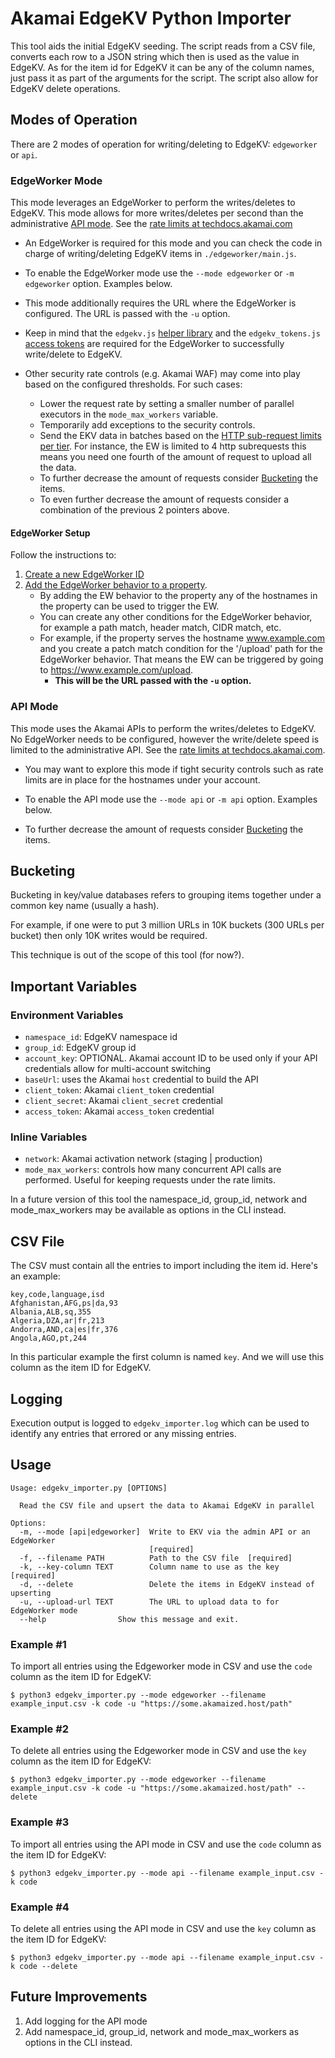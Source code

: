 # Akamai EdgeKV Python Importer

This tool aids the initial EdgeKV seeding. The script reads from a CSV file, converts each row to a JSON string which then is used as the value in EdgeKV. As for the item id for EdgeKV it can be any of the column names, just pass it as part of the arguments for the script.
The script also allow for EdgeKV delete operations.

## Modes of Operation
There are 2 modes of operation for writing/deleting to EdgeKV: `edgeworker` or `api`.

### EdgeWorker Mode
This mode leverages an EdgeWorker to perform the writes/deletes to EdgeKV. This mode allows for more writes/deletes per second than the administrative [API mode](#api-mode). See the [rate limits at techdocs.akamai.com](https://techdocs.akamai.com/edgekv/docs/limits)

* An EdgeWorker is required for this mode and you can check the code in charge of writing/deleting EdgeKV items in `./edgeworker/main.js`. 

* To enable the EdgeWorker mode use the `--mode edgeworker` or `-m edgeworker` option. Examples below.

* This mode additionally requires the URL where the EdgeWorker is configured. The URL is passed with the `-u` option.

* Keep in mind that the `edgekv.js` [helper library](https://techdocs.akamai.com/edgekv/docs/library-helper-methods) and the `edgekv_tokens.js` [access tokens](https://techdocs.akamai.com/edgekv/docs/generate-and-retrieve-edgekv-access-tokens) are required for the EdgeWorker to successfully write/delete to EdgeKV. 

* Other security rate controls (e.g. Akamai WAF) may come into play based on the configured thresholds. For such cases:
  * Lower the request rate by setting a smaller number of parallel executors in the `mode_max_workers` variable.
  * Temporarily add exceptions to the security controls.
  * Send the EKV data in batches based on the [HTTP sub-request limits per tier](https://techdocs.akamai.com/edgeworkers/docs/resource-tier-limitations). For instance, the EW is limited to 4 http subrequests this means you need one fourth of the amount of request to upload all the data.
  * To further decrease the amount of requests consider [Bucketing](#bucketing) the items. 
  * To even further decrease the amount of requests consider a combination of the previous 2 pointers above.

#### EdgeWorker Setup
Follow the instructions to:
1. [Create a new EdgeWorker ID](https://techdocs.akamai.com/edgeworkers/docs/create-an-edgeworker-id-1)
2. [Add the EdgeWorker behavior to a property](https://techdocs.akamai.com/edgeworkers/docs/add-the-edgeworker-behavior-1). 
    - By adding the EW behavior to the property any of the hostnames in the property can be used to trigger the EW.
    - You can create any other conditions for the EdgeWorker behavior, for example a path match, header match, CIDR match, etc.
    - For example, if the property serves the hostname www.example.com and you create a patch match condition for the '/upload' path for the EdgeWorker behavior. That means the EW can be triggered by going to https://www.example.com/upload. 
      - **This will be the URL passed with the `-u` option.**

### API Mode
This mode uses the Akamai APIs to perform the writes/deletes to EdgeKV. No EdgeWorker needs to be configured, however the write/delete speed is limited to the administrative API. See the [rate limits at techdocs.akamai.com](https://techdocs.akamai.com/edgekv/docs/limits). 

* You may want to explore this mode if tight security controls such as rate limits are in place for the hostnames under your account.

* To enable the API mode use the `--mode api` or `-m api` option. Examples below.

* To further decrease the amount of requests consider [Bucketing](#bucketing) the items. 

## Bucketing
Bucketing in key/value databases refers to grouping items together under a common key name (usually a hash). 

For example, if one were to put 3 million URLs in 10K buckets (300 URLs per bucket) then only 10K writes would be required.

This technique is out of the scope of this tool (for now?).

## Important Variables
### Environment Variables 
- `namespace_id`: EdgeKV namespace id
- `group_id`: EdgeKV group id
- `account_key`: OPTIONAL. Akamai account ID to be used only if your API credentials allow for multi-account switching
- `baseUrl`: uses the Akamai `host` credential to build the API 
- `client_token`: Akamai `client_token` credential
- `client_secret`: Akamai `client_secret` credential
- `access_token`: Akamai `access_token` credential

### Inline Variables
- `network`: Akamai activation network (staging | production)
- `mode_max_workers`: controls how many concurrent API calls are performed. Useful for keeping requests under the rate limits.

In a future version of this tool the namespace_id, group_id, network and mode_max_workers may be available as options in the CLI instead. 

## CSV File
The CSV must contain all the entries to import including the item id. Here's an example:
```
key,code,language,isd
Afghanistan,AFG,ps|da,93
Albania,ALB,sq,355
Algeria,DZA,ar|fr,213
Andorra,AND,ca|es|fr,376
Angola,AGO,pt,244
```
In this particular example the first column is named `key`. And we will use this column as the item ID for EdgeKV.

## Logging
Execution output is logged to `edgekv_importer.log` which can be used to identify any entries that errored or any missing entries. 

## Usage
```
Usage: edgekv_importer.py [OPTIONS]

  Read the CSV file and upsert the data to Akamai EdgeKV in parallel

Options:
  -m, --mode [api|edgeworker]  Write to EKV via the admin API or an EdgeWorker
                               [required]
  -f, --filename PATH          Path to the CSV file  [required]
  -k, --key-column TEXT        Column name to use as the key  [required]
  -d, --delete                 Delete the items in EdgeKV instead of upserting
  -u, --upload-url TEXT        The URL to upload data to for EdgeWorker mode
  --help                Show this message and exit.
```

### Example #1
To import all entries using the Edgeworker mode in CSV and use the `code` column as the item ID for EdgeKV:
```
$ python3 edgekv_importer.py --mode edgeworker --filename example_input.csv -k code -u "https://some.akamaized.host/path"
```

### Example #2
To delete all entries using the Edgeworker mode in CSV and use the `key` column as the item ID for EdgeKV:
```
$ python3 edgekv_importer.py --mode edgeworker --filename example_input.csv -k code -u "https://some.akamaized.host/path" --delete
```

### Example #3
To import all entries using the API mode in CSV and use the `code` column as the item ID for EdgeKV:
```
$ python3 edgekv_importer.py --mode api --filename example_input.csv -k code 
```

### Example #4
To delete all entries using the API mode in CSV and use the `key` column as the item ID for EdgeKV:
```
$ python3 edgekv_importer.py --mode api --filename example_input.csv -k code --delete
```

## Future Improvements
1. Add logging for the API mode
2. Add namespace_id, group_id, network and mode_max_workers as options in the CLI instead. 